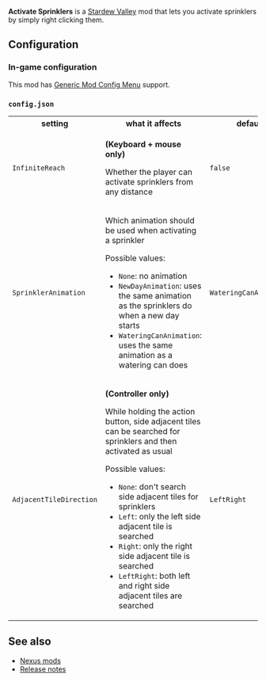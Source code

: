 **Activate Sprinklers** is a [Stardew Valley](https://www.stardewvalley.net/) mod that lets you activate sprinklers by simply right clicking them.

## Configuration

### In-game configuration

This mod has [Generic Mod Config Menu](https://www.nexusmods.com/stardewvalley/mods/5098) support. 

### `config.json`

<table>
<tr>
<th>setting</th>
<th>what it affects</th>
<th>default</th>
</tr>
<tr>
<td><code>InfiniteReach</code></td>
<td>

**(Keyboard + mouse only)**

Whether the player can activate sprinklers from any distance

</td>
<td><code>false</code></td>
</tr>
<tr>
<td><code>SprinklerAnimation</code></td>
<td>

Which animation should be used when activating a sprinkler

Possible values:

- `None`: no animation
- `NewDayAnimation`: uses the same animation as the sprinklers do when a new day starts
- `WateringCanAnimation`: uses the same animation as a watering can does

</td>
<td><code>WateringCanAnimation</code></td>
</tr>
<tr>
<td><code>AdjacentTileDirection</code></td>
<td>

**(Controller only)**

While holding the action button, side adjacent tiles can be searched for sprinklers and then activated as usual 

Possible values:

- `None`: don't search side adjacent tiles for sprinklers
- `Left`: only the left side adjacent tile is searched
- `Right`: only the right side adjacent tile is searched
- `LeftRight`: both left and right side adjacent tiles are searched

</td>
<td><code>LeftRight</code></td>
</tr>
</table>

## See also

- [Nexus mods](https://www.nexusmods.com/stardewvalley/mods/2088)
- [Release notes](release-notes.md)